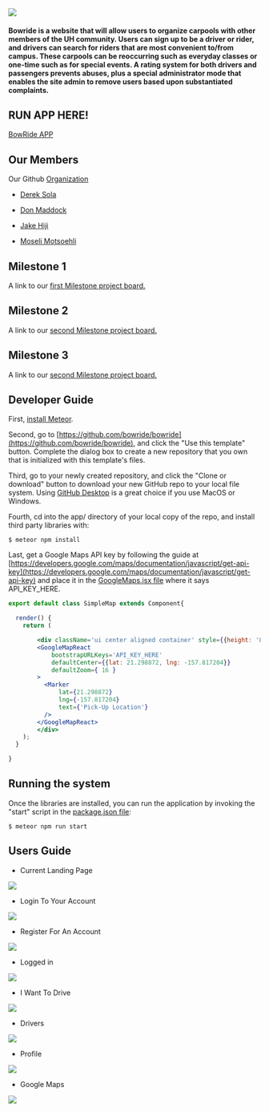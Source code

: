<img src="doc/bowride-logo-small.png">

#### Bowride is a website that will allow users to organize carpools with other members of the UH community. Users can sign up to be a driver or rider, and drivers can search for riders that are most convenient to/from campus. These carpools can be reoccurring such as everyday classes or one-time such as for special events. A rating system for both drivers and passengers prevents abuses, plus a special administrator mode that enables the site admin to remove users based upon substantiated complaints.

## RUN APP HERE!
[BowRide APP](http://bowride.meteorapp.com/#/)

## Our Members
Our Github [Organization](https://github.com/bowride) 

* [Derek Sola](https://derekasola.github.io/)

* [Don Maddock](https://don-maddock.github.io/)

* [Jake Hiji](https://jakehiji.github.io/)

* [Moseli Motsoehli](https://deepsmoseli.github.io/)

## Milestone 1
A link to our [first Milestone project board.](https://github.com/bowride/bowride/projects/1)

## Milestone 2
A link to our [second Milestone project board.](https://github.com/bowride/bowride/projects/2)

## Milestone 3
A link to our [second Milestone project board.](https://github.com/bowride/bowride/projects/3)

## Developer Guide
First, [install Meteor](https://www.meteor.com/install).

Second, go to [https://github.com/bowride/bowride](https://github.com/bowride/bowride), and click the "Use this template" button. Complete the dialog box to create a new repository that you own that is initialized with this template's files.

Third, go to your newly created repository, and click the "Clone or download" button to download your new GitHub repo to your local file system.  Using [GitHub Desktop](https://desktop.github.com/) is a great choice if you use MacOS or Windows.

Fourth, cd into the app/ directory of your local copy of the repo, and install third party libraries with:

```
$ meteor npm install
```

Last, get a Google Maps API key by following the guide at [https://developers.google.com/maps/documentation/javascript/get-api-key](https://developers.google.com/maps/documentation/javascript/get-api-key) and place it in the [GoogleMaps.jsx file](https://github.com/bowride/bowride/blob/master/app/imports/ui/pages/GoogleMaps.jsx) where it says API_KEY_HERE.

```jsx
export default class SimpleMap extends Component{

  render() {
    return (

        <div className='ui center aligned container' style={{height: '80vh', width: '80vw'}}>
        <GoogleMapReact
            bootstrapURLKeys='API_KEY_HERE'
            defaultCenter={{lat: 21.298872, lng: -157.817204}}
            defaultZoom={ 16 }
        >
          <Marker
              lat={21.298872}
              lng={-157.817204}
              text={'Pick-Up Location'}
          />
        </GoogleMapReact>
        </div>
    );
  }

}
```

## Running the system

Once the libraries are installed, you can run the application by invoking the "start" script in the [package.json file](https://github.com/bowride/bowride/blob/master/app/package.json):

```
$ meteor npm run start
```

## Users Guide

* Current Landing Page
<img src="doc/M2-Landding.png">

* Login To Your Account
<img src="doc/M2-Login.png">

* Register For An Account
<img src="doc/M2-Register.png">

* Logged in
<img src="doc/M2-Loggedin.png">

* I Want To Drive
<img src="doc/M2-iwanttodrive.png">

* Drivers
<img src="doc/M2-Drivers.png">

* Profile
<img src="doc/M2-Profile.png">

* Google Maps
<img src="doc/M2-Map.png">